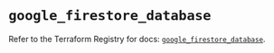 # `google_firestore_database`

Refer to the Terraform Registry for docs: [`google_firestore_database`](https://registry.terraform.io/providers/hashicorp/google-beta/6.31.0/docs/resources/google_firestore_database).
